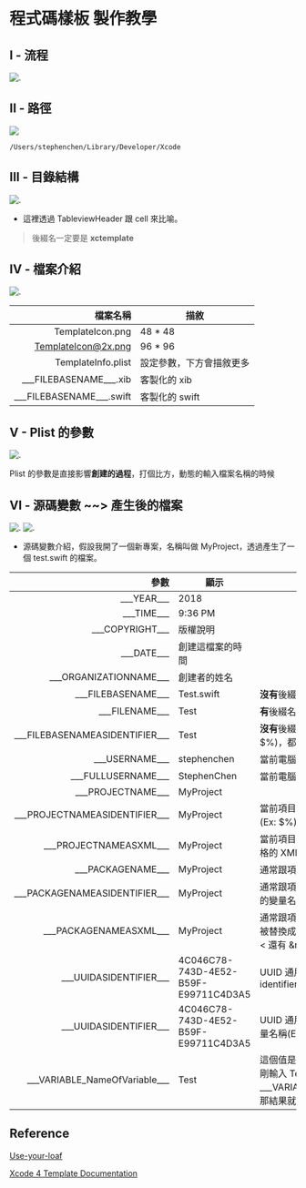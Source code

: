 
# 程式碼樣板 製作教學

## I - 流程

![.](https://github.com/5SMNOONMS5/XcodeSyncTools/blob/master/Imgs/tu_t4.gif)

## II - 路徑

![](https://github.com/5SMNOONMS5/XcodeSyncTools/blob/master/Imgs/tu_t1.png)

```
/Users/stephenchen/Library/Developer/Xcode
```

## III - 目錄結構

![.](https://github.com/5SMNOONMS5/XcodeSyncTools/blob/master/Imgs/tu_t2.png)

* 這裡透過 TableviewHeader 跟 cell 來比喻。

> 後綴名一定要是 **xctemplate**

## IV - 檔案介紹

![.](https://github.com/5SMNOONMS5/XcodeSyncTools/blob/master/Imgs/tu_t3.png)

| 檔案名稱  | 描敘  | 
|--:|---|
| TemplateIcon.png  |  48 * 48  |
| TemplateIcon@2x.png  | 96 * 96  | 
| TemplateInfo.plist  | 設定參數，下方會描敘更多 |
| \_\_\_FILEBASENAME___.xib  | 客製化的 xib  | 
| \_\_\_FILEBASENAME___.swift  | 客製化的 swift |

## V - Plist 的參數

![.](https://github.com/5SMNOONMS5/XcodeSyncTools/blob/master/Imgs/create_file.gif)

Plist 的參數是直接影響**創建的過程**，打個比方，動態的輸入檔案名稱的時候





## VI - 源碼變數 ~~> 產生後的檔案

![.](https://github.com/5SMNOONMS5/XcodeSyncTools/blob/master/Imgs/tu_t5.png)
![.](https://github.com/5SMNOONMS5/XcodeSyncTools/blob/master/Imgs/tu_t6.png)

* 源碼變數介紹，假設我開了一個新專案，名稱叫做 MyProject，透過產生了一個 test.swift 的檔案。

| 參數  | 顯示  | 備註 |
|--:|---|---|
| \_\_\_YEAR___	  |  2018  | |
| \_\_\_TIME___  |  9:36 PM  | |
| \_\_\_COPYRIGHT___  | 版權說明 | |
| \_\_\_DATE___  |  創建這檔案的時間  | |
| \_\_\_ORGANIZATIONNAME___  | 創建者的姓名 | |
| \_\_\_FILEBASENAME___  | Test.swift  | **沒有**後綴名 |
| \_\_\_FILENAME___  | Test | **有**後綴名 |
| \_\_\_FILEBASENAMEASIDENTIFIER___  | Test | **沒有**後綴名，任何在 c 語言裡面非法的變量名稱(Ex: $%)，都會被下底線替換掉 |
| \_\_\_USERNAME___  | stephenchen | 當前電腦登入者的姓名 |
| \_\_\_FULLUSERNAME___  | StephenChen | 當前電腦登入者的姓名(全名) | 
| \_\_\_PROJECTNAME___  | MyProject | |
| \_\_\_PROJECTNAMEASIDENTIFIER___  | MyProject  | 當前項目的名稱，任何在 c 語言裡面非法的變量名稱(Ex: $%)，都會被**下劃線**替換掉 |
| \_\_\_PROJECTNAMEASXML___  | MyProject | 當前項目的名稱，但是任何特殊字串都會被替換成合格的 XML 字串(EX: < 跟 > 被分別替換為 < 還有 &rt; |
| \_\_\_PACKAGENAME___  | MyProject | 通常跟項目名稱會是一樣的 |
| \_\_\_PACKAGENAMEASIDENTIFIER___  | MyProject | 通常跟項目名稱會是一樣的，任何在 c 語言裡面非法的變量名稱(Ex: $%)，都會被**下劃線**替換掉 |
| \_\_\_PACKAGENAMEASXML___  | MyProject | 通常跟項目名稱會是一樣的，但是任何特殊字串都會被替換成合格的 XML 字串(EX: < 跟 > 被分別替換為 < 還有 &rt; |
| \_\_\_UUIDASIDENTIFIER___	  |   4C046C78-743D-4E52-B59F-E99711C4D3A5  | UUID 通用唯一標識符 (A universally unique identifier) |
| \_\_\_UUIDASIDENTIFIER___  |  4C046C78-743D-4E52-B59F-E99711C4D3A5  | UUID 通用唯一標識符，任何在 c 語言裡面非法的變量名稱(Ex: $%)，都會被**下劃線**替換掉。|
| \_\_\_VARIABLE_NameOfVariable___  | Test | 這個值是在創建檔案的時候所輸入的檔名，比如我剛剛輸入 Test，我在源碼寫成 \_\_\_VARIABLE_NameOfVariable___ViewController，那結果就會是 TestViewController |

## Reference 

[Use-your-loaf](https://useyourloaf.com/blog/creating-custom-xcode-project-templates/)

[Xcode 4 Template Documentation](http://www.learn-cocos2d.com/store/xcode4-template-documentation)
